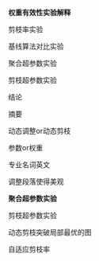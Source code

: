 **权重有效性实验解释**

剪枝率实验

基线算法对比实验

聚合超参数实验

剪枝超参数实验

结论

摘要

动态调整or动态剪枝

参数or权重

专业名词英文

调整段落使得美观



**聚合超参数实验**

剪枝超参数实验

动态剪枝突破局部最优的图



自适应剪枝率

